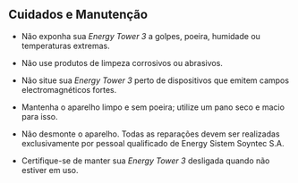 ## Cuidados e Manutenção 

* Não exponha sua *Energy Tower 3* a golpes, poeira, humidade ou temperaturas extremas.

* Não use produtos de limpeza corrosivos ou abrasivos. 

* Não situe sua *Energy Tower 3* perto de dispositivos que emitem campos electromagnéticos fortes. 

* Mantenha o aparelho limpo e sem poeira; utilize um pano seco e macio para isso. 

* Não desmonte o aparelho. Todas as reparações devem ser realizadas exclusivamente por pessoal qualificado de Energy Sistem Soyntec S.A.

* Certifique-se de manter sua *Energy Tower 3* desligada quando não estiver em uso. 
